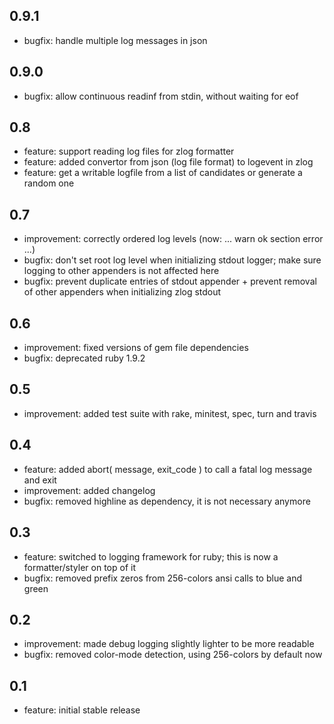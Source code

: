 ## 0.9.1

* bugfix: handle multiple log messages in json

## 0.9.0

* bugfix: allow continuous readinf from stdin, without waiting for eof

## 0.8

* feature: support reading log files for zlog formatter
* feature: added convertor from json (log file format) to logevent in zlog
* feature: get a writable logfile from a list of candidates or generate a random one

## 0.7

* improvement: correctly ordered log levels (now: ... warn ok section error ...)
* bugfix: don't set root log level when initializing stdout logger; make sure logging to other appenders is not affected here
* bugfix: prevent duplicate entries of stdout appender + prevent removal of other appenders when initializing zlog stdout

## 0.6

* improvement: fixed versions of gem file dependencies
* bugfix: deprecated ruby 1.9.2

## 0.5

* improvement: added test suite with rake, minitest, spec, turn and travis

## 0.4

* feature: added abort( message, exit_code ) to call a fatal log message and exit
* improvement: added changelog
* bugfix: removed highline as dependency, it is not necessary anymore

## 0.3

* feature: switched to logging framework for ruby; this is now a formatter/styler on top of it
* bugfix: removed prefix zeros from 256-colors ansi calls to blue and green

## 0.2

* improvement: made debug logging slightly lighter to be more readable
* bugfix: removed color-mode detection, using 256-colors by default now

## 0.1

* feature: initial stable release
